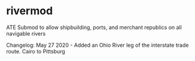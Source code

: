 # rivermod

ATE Submod to allow shipbuilding, ports, and merchant republics on all navigable rivers

Changelog:
May 27 2020 - Added an Ohio River leg of the interstate trade route. Cairo to Pittsburg
